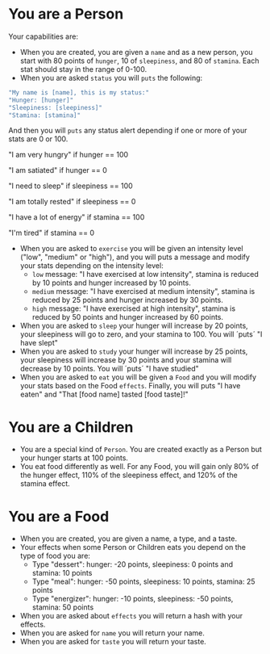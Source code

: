 # You are a Person

Your capabilities are:

- When you are created, you are given a `name` and as a new person, you start
  with 80 points of `hunger`, 10 of `sleepiness`, and 80 of `stamina`. Each stat
  should stay in the range of 0-100.
- When you are asked `status` you will `puts` the following:

```bash
"My name is [name], this is my status:"
"Hunger: [hunger]"
"Sleepiness: [sleepiness]"
"Stamina: [stamina]"
```

And then you will `puts` any status alert depending if one or more of your stats
are 0 or 100.

"I am very hungry" if hunger == 100

"I am satiated" if hunger == 0

"I need to sleep" if sleepiness == 100

"I am totally rested" if sleepiness == 0

"I have a lot of energy" if stamina == 100

"I'm tired" if stamina == 0

- When you are asked to `exercise` you will be given an intensity level ("low",
  "medium" or "high"), and you will puts a message and modify your stats
  depending on the intensity level:
  - `low` message: "I have exercised at low intensity", stamina is reduced by 10
    points and hunger increased by 10 points.
  - `medium` message: "I have exercised at medium intensity", stamina is reduced
    by 25 points and hunger increased by 30 points.
  - `high` message: "I have exercised at high intensity", stamina is reduced by
    50 points and hunger increased by 60 points.
- When you are asked to `sleep` your hunger will increase by 20 points, your
  sleepiness will go to zero, and your stamina to 100. You will ´puts´ "I have
  slept"
- When you are asked to `study` your hunger will increase by 25 points, your
  sleepiness will increase by 30 points and your stamina will decrease by 10
  points. You will ´puts´ "I have studied"
- When you are asked to `eat` you will be given a `Food` and you will modify
  your stats based on the Food `effects`. Finally, you will puts "I have eaten"
  and "That [food name] tasted [food taste]!"

# You are a Children

- You are a special kind of `Person`. You are created exactly as a Person but
  your hunger starts at 100 points.
- You eat food differently as well. For any Food, you will gain only 80% of the
  hunger effect, 110% of the sleepiness effect, and 120% of the stamina effect.

# You are a Food

- When you are created, you are given a name, a type, and a taste.
- Your effects when some Person or Children eats you depend on the type of food
  you are:
  - Type "dessert": hunger: -20 points, sleepiness: 0 points and stamina: 10
    points
  - Type "meal": hunger: -50 points, sleepiness: 10 points, stamina: 25 points
  - Type "energizer": hunger: -10 points, sleepiness: -50 points, stamina: 50
    points
- When you are asked about `effects` you will return a hash with your effects.
- When you are asked for `name` you will return your name.
- When you are asked for `taste` you will return your taste.
